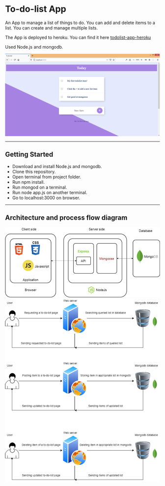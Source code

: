 # To-do-list App

An App to manage a list of things to do. You can add and delete items to a list. You can create and manage multiple lists.

The App is deployed to heroku. You can find it here [todolist-app-heroku](https://radiant-earth-19029.herokuapp.com/)

Used Node.js and mongodb.

![todolist-img](snapshot.png)

---

## Getting Started

- Download and install Node.js and mongodb.
- Clone this repository.
- Open terminal from project folder.
- Run npm install.
- Run mongod on a terminal.
- Run node app.js on another terminal.
- Go to localhost:3000 on browser.

---

## Architecture and process flow diagram

![architecture-diagram](./architecture.png)
![flow-diagram](./flow-diagram.png)

